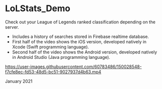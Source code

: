 # LoLStats_Demo
Check out your League of Legends ranked classification depending on the server.  <br />
- Includes a history of searches stored in Firebase realtime database.
- First half of the video shows the iOS version, developed natively in Xcode (Swift programming language).
- Second half of the video shows the Android version, developed natively in Android Studio (Java programming language).



https://user-images.githubusercontent.com/60783486/150028548-f7cfe8ec-fd53-48d5-bc51-9027937d4b63.mp4

January 2021
